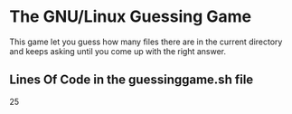 # The GNU/Linux Guessing Game
This game let you guess how many files there are in the current directory and keeps asking until you come up with the right answer.
## Lines Of Code in the guessinggame.sh file
25
